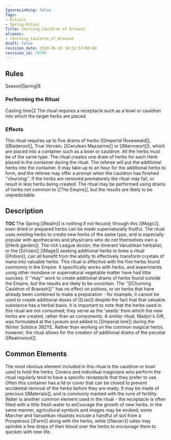 ```yaml
---
IgnoreLinking: false
Tags:
- Rituals
- Spring-Ritual
Title: Churning Cauldron of Bravash
aliases:
- Churning_Cauldron_of_Bravash
draft: false
revision_date: 2020-06-18 10:51:57+00:00
revision_id: 79795
---
```


## Rules
Season|Spring|8
### Performing the Ritual
Casting time|2 The ritual requires a receptacle such as a bowl or cauldron into which the target herbs are placed.
### Effects
This ritual requires up to five drams of herbs ([[Imperial Roseweald]], [[Bladeroot]], True Vervain, [[Cerulean Mazzarine]] or [[Marrowort]]), which are placed into a container such as a bowl or cauldron. All the herbs must be of the same type. 
The ritual creates one dram of herbs for each Herb placed in the container during the ritual. 
The referee will put the additional herbs into the container. It may take up to an hour for the additional herbs to form, and the referee may offer a prompt when the cauldron has finished ''churning''. If the herbs are removed prematurely the ritual may fail, or result in less herbs being created.
The ritual may be performed using drams of herbs not common to [[The Empire]], but the results are likely to be unpredictable.
## Description
__TOC__
The Spring [[Realm]] is nothing if not fecund; through this [[Magic]], even dried or prepared herbs can be made supernaturally fruitful. The ritual uses existing herbs to create new herbs of the same type, and is especially popular with apothecaries and physicians who do not themselves own a [[Herb garden]]. The rich League doctor; the itinerant Varushkan herbalist; or the [[Urizen]] [[Mage]] seeking additional herbs to brew a ritual [[Potion]], can all benefit from the ability to effectively transform crystals of mana into valuable herbs.
This ritual is effective with the five herbs found commonly in the Empire. It specifically works with herbs, and experiments using other mundane or supernatural vegetable matter have had little success. It ''may'' work to create additional drams of herbs found outside the Empire, but the results are likely to be uncertain.
The ''[[Churning Cauldron of Bravash]]'' has no effect on potions, or on herbs that have already been combined to make a preparation - for example, it cannot be used to create additional doses of [[Liao]] despite the fact that that valuable substance has a herbal basis.
It is important to note that the herbs used in this ritual are not consumed; they serve as the 'seeds' from which the new herbs are created, rather than as components.
A similar ritual, Madyn's Gift, was formulated at the Lyceum and added to [[Imperial lore]] during the Winter Solstice 382YE. Rather than working on the common magical herbs, however, the ritual allows for the creation of additional drams of the peculiar [[Realmsroot]].
## Common Elements
The most obvious element included in this ritual is the cauldron or bowl used to hold the herbs. Covens and individual magicians who perform the ritual regularly tend to have a specific receptacle that they prefer to use. Often this container has a lid or cover that can be closed to prevent accidental removal of the herbs before they are ready. It may be made of precious [[Materials]], and is commonly marked with the rune of fertility.
Water is another common element used in the ritual - the receptacle is often filled with a little fresh water to enCourage the growth of new herbs. In the same manner, agricultural symbols and images may be evoked; some Marcher and Varushkan ritualists include a handful of soil from a Prosperous [[Farm]] along with the herbs, while [[Navarr]] vates may sprinkle a few drops of their blood over the herbs to encourage them to quicken with new life.